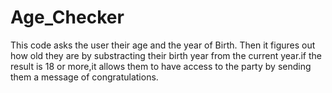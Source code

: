 # Age_Checker
This code asks the user their age and the year of Birth. Then it figures out how old they are by substracting their birth year from the current year.if the result is 18 or more,it allows them to have access to the party by sending them a message of congratulations.
